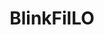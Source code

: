 ---
layout: page
title: BlinkFilLO 
description: Example-based formula synthesis for LibreOffice Calc
img: assets/img/libreoffice.png
redirect: https://github.com/landoty/blinkfilLO
importance: 2
category: software
---